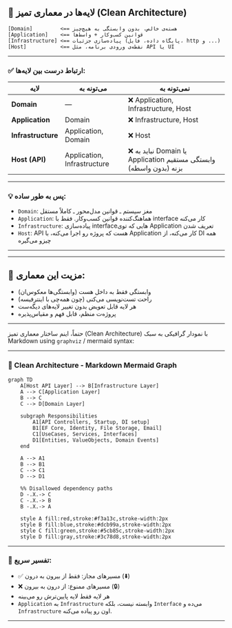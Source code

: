 ## 🧱 لایه‌ها در معماری تمیز (Clean Architecture)


``` 
[Domain]         <== هسته‌ی خالص، بدون وابستگی به هیچ‌چیز
[Application]    <== قوانین کسب‌و‌کار + واسط‌ها
[Infrastructure] <== پیاده‌سازی جزئیات (پایگاه داده، فایل، http و ...)
[Host]           <== نقطه‌ی ورودی برنامه، مثل API یا UI
```

---

### ✅ ارتباط درست بین لایه‌ها:

| لایه | می‌تونه به | نمی‌تونه به |
|------|------------|--------------|
| **Domain** | — | ❌ Application, Infrastructure, Host |
| **Application** | Domain | ❌ Infrastructure, Host |
| **Infrastructure** | Application, Domain | ❌ Host |
| **Host (API)** | Application, Infrastructure | ❌ نباید به Domain یا Application وابستگی مستقیم بزنه (بدون واسطه) |

---

### 💡 پس به طور ساده:
- `Domain`: مغز سیستم ـ قوانین مدل‌محور ـ کاملاً مستقل
- `Application`: هماهنگ‌کننده قوانین کسب‌و‌کار. فقط با interface کار می‌کنه
- `Infrastructure`: پیاده‌سازی interfaceهایی که توی Application تعریف شدن
- `Host`: API هست که پروژه رو اجرا می‌کنه، با Application کار می‌کنه، از DI همه چیزو می‌گیره

---

---

## 🎯 مزیت این معماری:
- وابستگی فقط به داخل هست (وابستگی‌ها معکوس‌ان)
- راحت تست‌نویسی می‌کنی (چون همه‌چی با اینترفیسه)
- هر لایه قابل تعویض بدون تغییر لایه‌های دیگه‌ست
- پروژه‌ت منظم، قابل فهم و مقیاس‌پذیره

---
حتماً، اینم ساختار معماری تمیز (Clean Architecture) با نمودار گرافیکی به سبک Markdown using `graphviz` / mermaid syntax:

---

### 🧱 Clean Architecture - Markdown Mermaid Graph

```mermaid
graph TD
    A[Host API Layer] --> B[Infrastructure Layer]
    A --> C[Application Layer]
    B --> C
    C --> D[Domain Layer]

    subgraph Responsibilities
        A1[API Controllers, Startup, DI setup]
        B1[EF Core, Identity, File Storage, Email]
        C1[UseCases, Services, Interfaces]
        D1[Entities, ValueObjects, Domain Events]
    end

    A --> A1
    B --> B1
    C --> C1
    D --> D1

    %% Disallowed dependency paths
    D -.X.-> C
    C -.X.-> B
    B -.X.-> A

    style A fill:red,stroke:#f3a13c,stroke-width:2px
    style B fill:blue,stroke:#dcb99a,stroke-width:2px
    style C fill:green,stroke:#5cb85c,stroke-width:2px
    style D fill:gray,stroke:#3c78d8,stroke-width:2px
```

---

### 📌 تفسیر سریع:

- ✅ مسیرهای مجاز: فقط از بیرون به درون (⬇️)
- ❌ مسیرهای ممنوع: از درون به بیرون (🔒)
- هر لایه فقط لایه پایین‌ترش رو می‌بینه
- `Application` به `Infrastructure` وابسته نیست، بلکه `Interface` می‌ده و `Infrastructure` اون رو پیاده می‌کنه.

---
